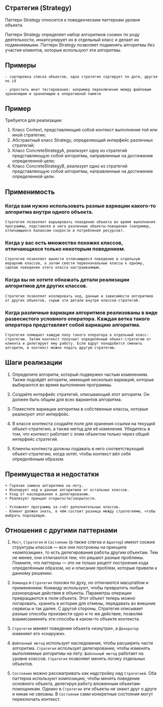 
## Стратегия (Strategy)

Паттерн Strategy относится к поведенческим паттернам уровня объекта.

Паттерн Strategy определяет набор алгоритмов схожих по роду деятельности, инкапсулирует их в отдельный класс и делает их подменяемыми. Паттерн Strategy позволяет подменять алгоритмы без участия клиентов, которые используют эти алгоритмы.

## Примеры

    - сортировка списка объектов, одна стратегия сортирует по дате, другая по id

    - упростить юнит тестирование: например переключение между файловым хранилищем и хранилищем в оперативной памяти

## Пример

Требуется для реализации:

1. Класс Context, представляющий собой контекст выполнения той или иной стратегии;
2. Абстрактный класс Strategy, определяющий интерфейс различных стратегий;
3. Класс ConcreteStrategyA, реализует одну из стратегий представляющую собой алгоритмы, направленные на достижение определенной цели;
4. Класс ConcreteStrategyB, реализует одно из стратегий представляющую собой алгоритмы, направленные на достижение определенной цели.

## Применимость

### Когда вам нужно использовать разные вариации какого-то алгоритма внутри одного объекта.

    Стратегия позволяет варьировать поведение объекта во время выполнения программы, подставляя в него различные объекты-поведения (например, отличающиеся балансом скорости и потребления ресурсов).

### Когда у вас есть множество похожих классов, отличающихся только некоторым поведением.

    Стратегия позволяет вынести отличающееся поведение в отдельную иерархию классов, а затем свести первоначальные классы к одному, сделав поведение этого класса настраиваемым.

### Когда вы не хотите обнажать детали реализации алгоритмов для других классов.

    Стратегия позволяет изолировать код, данные и зависимости алгоритмов от других объектов, скрыв эти детали внутри классов-стратегий.

### Когда различные вариации алгоритмов реализованы в виде развесистого условного оператора. Каждая ветка такого оператора представляет собой вариацию алгоритма.

    Стратегия помещает каждую лапу такого оператора в отдельный класс-стратегию. Затем контекст получает определённый объект-стратегию от клиента и делегирует ему работу. Если вдруг понадобится сменить алгоритм, в контекст можно подать другую стратегию.

## Шаги реализации

1. Определите алгоритм, который подвержен частым изменениям. Также подойдёт алгоритм, имеющий несколько вариаций, которые выбираются во время выполнения программы.

2. Создайте интерфейс стратегий, описывающий этот алгоритм. Он должен быть общим для всех вариантов алгоритма.

3. Поместите вариации алгоритма в собственные классы, которые реализуют этот интерфейс.

4. В классе контекста создайте поле для хранения ссылки на текущий объект-стратегию, а также метод для её изменения. Убедитесь в том, что контекст работает с этим объектом только через общий интерфейс стратегий.

5. Клиенты контекста должны подавать в него соответствующий объект-стратегию, когда хотят, чтобы контекст вёл себя определённым образом.

## Преимущества и недостатки

    + Горячая замена алгоритмов на лету.
    + Изолирует код и данные алгоритмов от остальных классов.
    + Уход от наследования к делегированию.
    + Реализует принцип открытости/закрытости.

    - Усложняет программу за счёт дополнительных классов.
    - Клиент должен знать, в чём состоит разница между стратегиями, чтобы выбрать подходящую.

## Отношения с другими паттернами

1. `Мост`, `Стратегия` и `Состояние` (а также слегка и `Адаптер`) имеют схожие структуры классов — все они построены на принципе «композиции», то есть делегирования работы другим объектам. Тем не менее, они отличаются тем, что решают разные проблемы. Помните, что паттерны — это не только рецепт построения кода определённым образом, но и описание проблем, которые привели к данному решению.

2. `Команда` и `Стратегия` похожи по духу, но отличаются масштабом и применением:
    Команду используют, чтобы превратить любые разнородные действия в объекты. Параметры операции превращаются в поля объекта. Этот объект теперь можно логировать, хранить в истории для отмены, передавать во внешние сервисы и так далее.
    С другой стороны, Стратегия описывает разные способы произвести одно и то же действие, позволяя взаимозаменять эти способы в каком-то объекте контекста.

3. `Стратегия` меняет поведение объекта «изнутри», а `Декоратор` изменяет его «снаружи».

4. `Шаблонный метод` использует наследование, чтобы расширять части алгоритма. `Стратегия` использует делегирование, чтобы изменять выполняемые алгоритмы на лету. `Шаблонный метод` работает на уровне классов. `Стратегия` позволяет менять логику отдельных объектов.

5. `Состояние` можно рассматривать как надстройку над `Стратегией`. Оба паттерна используют композицию, чтобы менять поведение основного объекта, делегируя работу вложенным объектам-помощникам. Однако в `Стратегии` эти объекты не знают друг о друге и никак не связаны. В `Состоянии` сами конкретные состояния могут переключать контекст.




